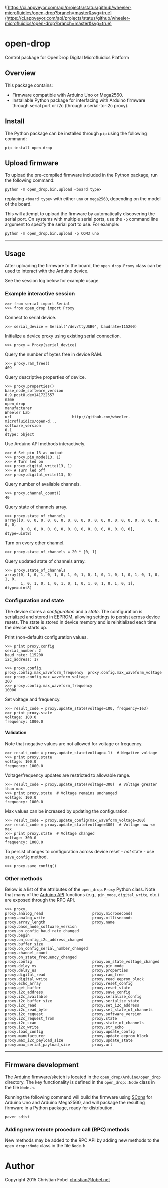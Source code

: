 ![https://ci.appveyor.com/api/projects/status/github/wheeler-microfluidics/open-drop?branch=master&svg=true](https://ci.appveyor.com/api/projects/status/github/wheeler-microfluidics/open-drop?branch=master&svg=true)
# open-drop #
Control package for OpenDrop Digital Microfluidics Platform

## Overview ##

This package contains:

 - Firmware compatible with Arduino Uno or Mega2560.
 - Installable Python package for interfacing with Arduino firmware through
   serial port or i2c (through a serial-to-i2c proxy).

## Install ##

The Python package can be installed through `pip` using the following command:

    pip install open-drop

## Upload firmware ##

To upload the pre-compiled firmware included in the Python package, run the
following command:

    python -m open_drop.bin.upload <board type>

replacing `<board type>` with either `uno` or `mega2560`, depending on the
model of the board.

This will attempt to upload the firmware by automatically discovering the
serial port.  On systems with multiple serial ports, use the `-p` command line
argument to specify the serial port to use.  For example:

    python -m open_drop.bin.upload -p COM3 uno

--------------------------------------------------

## Usage ##

After uploading the firmware to the board, the `open_drop.Proxy` class can be
used to interact with the Arduino device.

See the session log below for example usage.

### Example interactive session ###

    >>> from serial import Serial
    >>> from open_drop import Proxy

Connect to serial device.

    >>> serial_device = Serial('/dev/ttyUSB0', baudrate=115200)

Initialize a device proxy using existing serial connection.

    >>> proxy = Proxy(serial_device)

Query the number of bytes free in device RAM.

    >>> proxy.ram_free()
    409

Query descriptive properties of device.

    >>> proxy.properties()
    base_node_software_version                               0.9.post8.dev141722557
    name                                                                  open_drop
    manufacturer                                                        Wheeler Lab
    url                           http://github.com/wheeler-microfluidics/open-d...
    software_version                                                            0.1
    dtype: object

Use Arduino API methods interactively.

    >>> # Set pin 13 as output
    >>> proxy.pin_mode(13, 1)
    >>> # Turn led on
    >>> proxy.digital_write(13, 1)
    >>> # Turn led off
    >>> proxy.digital_write(13, 0)

Query number of available channels.

    >>> proxy.channel_count()
    40

Query state of channels array.

    >>> proxy.state_of_channels
    array([0, 0, 0, 0, 0, 0, 0, 0, 0, 0, 0, 0, 0, 0, 0, 0, 0, 0, 0, 0, 0, 0, 0,
           0, 0, 0, 0, 0, 0, 0, 0, 0, 0, 0, 0, 0, 0, 0, 0, 0], dtype=uint8)

Turn on every other channel.

    >>> proxy.state_of_channels = 20 * [0, 1]

Query updated state of channels array.

    >>> proxy.state_of_channels
    array([0, 1, 0, 1, 0, 1, 0, 1, 0, 1, 0, 1, 0, 1, 0, 1, 0, 1, 0, 1, 0, 1, 0,
           1, 0, 1, 0, 1, 0, 1, 0, 1, 0, 1, 0, 1, 0, 1, 0, 1], dtype=uint8)

### Configuration and state ###

The device stores a *configuration* and a *state*.  The configuration is
serialized and stored in EEPROM, allowing settings to persist across device
resets.  The state is stored in device memory and is reinitialized each time
the device starts up.

Print (non-default) configuration values.

    >>> print proxy.config
    serial_number: 2
    baud_rate: 115200
    i2c_address: 17

    >>> proxy.config.
    proxy.config.max_waveform_frequency  proxy.config.max_waveform_voltage
    >>> proxy.config.max_waveform_voltage
    200
    >>> proxy.config.max_waveform_frequency
    10000

Set voltage and frequency.

    >>> result_code = proxy.update_state(voltage=100, frequency=1e3)
    >>> print proxy.state
    voltage: 100.0
    frequency: 1000.0

#### Validation ####

Note that negative values are not allowed for voltage or frequency.

    >>> result_code = proxy.update_state(voltage=-1)  # Negative voltage 
    >>> print proxy.state
    voltage: 100.0
    frequency: 1000.0

Voltage/frequency updates are restricted to allowable range.

    >>> result_code = proxy.update_state(voltage=300)  # Voltage greater than max
    >>> print proxy.state  # Voltage remains unchanged
    voltage: 100.0
    frequency: 1000.0

Max values can be increased by updating the configuration.

    >>> result_code = proxy.update_config(max_waveform_voltage=300)
    >>> result_code = proxy.update_state(voltage=300)  # Voltage now <= max
    >>> print proxy.state  # Voltage changed
    voltage: 300.0
    frequency: 1000.0

To persist changes to configuration across device reset - *not* state - use
`save_config` method.

    >>> proxy.save_config()

### Other methods ###

Below is a list of the attributes of the `open_drop.Proxy` Python class.  Note
that many of the [Arduino API][1] functions (e.g., `pin_mode`, `digital_write`,
etc.) are exposed through the RPC API.

    >>> proxy.
    proxy.analog_read                      proxy.microseconds
    proxy.analog_write                     proxy.milliseconds
    proxy.array_length                     proxy.name
    proxy.base_node_software_version       proxy.on_config_baud_rate_changed
    proxy.begin                            proxy.on_config_i2c_address_changed
    proxy.buffer_size                      proxy.on_config_serial_number_changed
    proxy.channel_count                    proxy.on_state_frequency_changed
    proxy.config                           proxy.on_state_voltage_changed
    proxy.delay_ms                         proxy.pin_mode
    proxy.delay_us                         proxy.properties
    proxy.digital_read                     proxy.ram_free
    proxy.digital_write                    proxy.read_eeprom_block
    proxy.echo_array                       proxy.reset_config
    proxy.get_buffer                       proxy.reset_state
    proxy.i2c_address                      proxy.save_config
    proxy.i2c_available                    proxy.serialize_config
    proxy.i2c_buffer_size                  proxy.serialize_state
    proxy.i2c_read                         proxy.set_i2c_address
    proxy.i2c_read_byte                    proxy.set_state_of_channels
    proxy.i2c_request                      proxy.software_version
    proxy.i2c_request_from                 proxy.state
    proxy.i2c_scan                         proxy.state_of_channels
    proxy.i2c_write                        proxy.str_echo
    proxy.load_config                      proxy.update_config
    proxy.manufacturer                     proxy.update_eeprom_block
    proxy.max_i2c_payload_size             proxy.update_state
    proxy.max_serial_payload_size          proxy.url

--------------------------------------------------

## Firmware development ##

The Arduino firmware/sketch is located in the `open_drop/Arduino/open_drop`
directory.  The key functionality is defined in the `open_drop::Node` class in
the file `Node.h`.

Running the following command will build the firmware using [SCons][2] for
Arduino Uno and Arduino Mega2560, and will package the resulting firmware in a
Python package, ready for distribution.

    paver sdist

### Adding new remote procedure call (RPC) methods ###

New methods may be added to the RPC API by adding new methods to the
`open_drop::Node` class in the file `Node.h`.

# Author #

Copyright 2015 Christian Fobel <christian@fobel.net>


[1]: https://www.arduino.cc/en/Reference/HomePage
[2]: http://www.scons.org/
